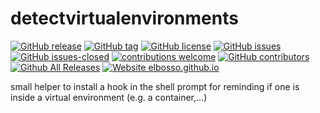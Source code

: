 # detectvirtualenvironments

<!---
[![start with why](https://img.shields.io/badge/start%20with-why%3F-brightgreen.svg?style=flat)](http://www.ted.com/talks/simon_sinek_how_great_leaders_inspire_action)
--->
[![GitHub release](https://img.shields.io/github/release/elbosso/detectvirtualenvironments/all.svg?maxAge=1)](https://GitHub.com/elbosso/detectvirtualenvironments/releases/)
[![GitHub tag](https://img.shields.io/github/tag/elbosso/detectvirtualenvironments.svg)](https://GitHub.com/elbosso/detectvirtualenvironments/tags/)
[![GitHub license](https://img.shields.io/github/license/elbosso/detectvirtualenvironments.svg)](https://github.com/elbosso/detectvirtualenvironments/blob/master/LICENSE)
[![GitHub issues](https://img.shields.io/github/issues/elbosso/detectvirtualenvironments.svg)](https://GitHub.com/elbosso/detectvirtualenvironments/issues/)
[![GitHub issues-closed](https://img.shields.io/github/issues-closed/elbosso/detectvirtualenvironments.svg)](https://GitHub.com/elbosso/detectvirtualenvironments/issues?q=is%3Aissue+is%3Aclosed)
[![contributions welcome](https://img.shields.io/badge/contributions-welcome-brightgreen.svg?style=flat)](https://github.com/elbosso/detectvirtualenvironments/issues)
[![GitHub contributors](https://img.shields.io/github/contributors/elbosso/detectvirtualenvironments.svg)](https://GitHub.com/elbosso/detectvirtualenvironments/graphs/contributors/)
[![Github All Releases](https://img.shields.io/github/downloads/elbosso/detectvirtualenvironments/total.svg)](https://github.com/elbosso/detectvirtualenvironments)
[![Website elbosso.github.io](https://img.shields.io/website-up-down-green-red/https/elbosso.github.io.svg)](https://elbosso.github.io/)

small helper to install a hook in the shell prompt for reminding if one is inside a virtual environment (e.g. a container,...)
